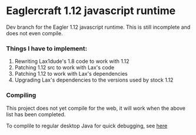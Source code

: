 # Eaglercraft 1.12 javascript runtime

Dev branch for the Eagler 1.12 javascript runtime. This is still incomplete and does not even compile.

### Things I have to implement:
1) Rewriting Lax1dude's 1.8 code to work with 1.12
2) Patching 1.12 src to work with Lax's code
3) Patching 1.12 to work with Lax's dependencies
4) Upgrading Lax's dependencies to the versions used by stock 1.12

### Compiling
This project does not yet compile for the web, it will work when the above list has been completed.

To complile to regular desktop Java for quick debugging, see [here](https://github.com/catfoolyou/Eaglercraft-1.12/tree/main)
